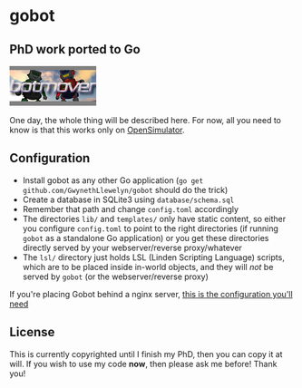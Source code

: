 # gobot
## PhD work ported to Go

![botmover logo](templates/images/botmover-logo-70px.jpg)

One day, the whole thing will be described here.
For now, all you need to know is that this works only on [OpenSimulator](http://opensimulator.org).

## Configuration

- Install gobot as any other Go application (`go get github.com/GwynethLlewelyn/gobot` should do the trick)
- Create a database in SQLite3 using `database/schema.sql`
- Remember that path and change `config.toml` accordingly
- The directories `lib/` and `templates/` only have static content, so either you configure `config.toml` to point to the right directories (if running `gobot` as a standalone Go application) or you get these directories directly served by your webserver/reverse proxy/whatever
- The `lsl/` directory just holds LSL (Linden Scripting Language) scripts, which are to be placed inside in-world objects, and they will *not* be served by `gobot` (or the webserver/reverse proxy)

If you're placing Gobot behind a nginx server, [this is the configuration you'll need](nginx-config.md)

## License

This is currently copyrighted until I finish my PhD, then you can copy it at will. If you wish to use my code **now**, then please ask me before! Thank you!